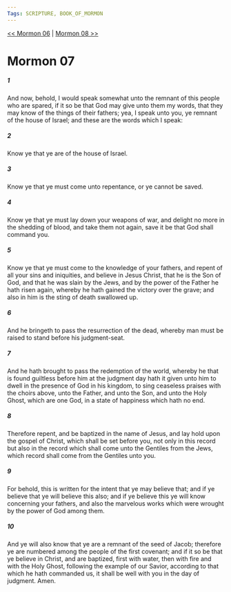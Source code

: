 ```yaml
---
Tags: SCRIPTURE, BOOK_OF_MORMON
---
```


[<< Mormon 06](BOOK_OF_MORMON/13_Mormon/Mormon_06.md) | [Mormon 08 >>](BOOK_OF_MORMON/13_Mormon/Mormon_08.md)

# Mormon 07

##### 1
 And now, behold, I would speak somewhat unto the remnant of this people who are spared, if it so be that God may give unto them my words, that they may know of the things of their fathers; yea, I speak unto you, ye remnant of the house of Israel; and these are the words which I speak:
##### 2
 Know ye that ye are of the house of Israel.
##### 3
 Know ye that ye must come unto repentance, or ye cannot be saved.
##### 4
 Know ye that ye must lay down your weapons of war, and delight no more in the shedding of blood, and take them not again, save it be that God shall command you.
##### 5
 Know ye that ye must come to the knowledge of your fathers, and repent of all your sins and iniquities, and believe in Jesus Christ, that he is the Son of God, and that he was slain by the Jews, and by the power of the Father he hath risen again, whereby he hath gained the victory over the grave; and also in him is the sting of death swallowed up.
##### 6
 And he bringeth to pass the resurrection of the dead, whereby man must be raised to stand before his judgment-seat.
##### 7
 And he hath brought to pass the redemption of the world, whereby he that is found guiltless before him at the judgment day hath it given unto him to dwell in the presence of God in his kingdom, to sing ceaseless praises with the choirs above, unto the Father, and unto the Son, and unto the Holy Ghost, which are one God, in a state of happiness which hath no end.
##### 8
 Therefore repent, and be baptized in the name of Jesus, and lay hold upon the gospel of Christ, which shall be set before you, not only in this record but also in the record which shall come unto the Gentiles from the Jews, which record shall come from the Gentiles unto you.
##### 9
 For behold, this is written for the intent that ye may believe that; and if ye believe that ye will believe this also; and if ye believe this ye will know concerning your fathers, and also the marvelous works which were wrought by the power of God among them.
##### 10
 And ye will also know that ye are a remnant of the seed of Jacob; therefore ye are numbered among the people of the first covenant; and if it so be that ye believe in Christ, and are baptized, first with water, then with fire and with the Holy Ghost, following the example of our Savior, according to that which he hath commanded us, it shall be well with you in the day of judgment. Amen.
